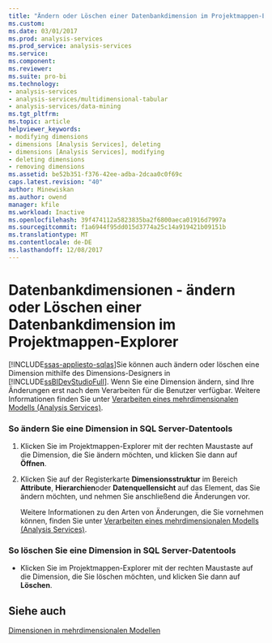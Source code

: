 ```yaml
---
title: "Ändern oder Löschen einer Datenbankdimension im Projektmappen-Explorer | Microsoft Docs"
ms.custom: 
ms.date: 03/01/2017
ms.prod: analysis-services
ms.prod_service: analysis-services
ms.service: 
ms.component: 
ms.reviewer: 
ms.suite: pro-bi
ms.technology:
- analysis-services
- analysis-services/multidimensional-tabular
- analysis-services/data-mining
ms.tgt_pltfrm: 
ms.topic: article
helpviewer_keywords:
- modifying dimensions
- dimensions [Analysis Services], deleting
- dimensions [Analysis Services], modifying
- deleting dimensions
- removing dimensions
ms.assetid: be52b351-f376-42ee-adba-2dcaa0c0f69c
caps.latest.revision: "40"
author: Minewiskan
ms.author: owend
manager: kfile
ms.workload: Inactive
ms.openlocfilehash: 39f474112a5823835ba2f6800aeca01916d7997a
ms.sourcegitcommit: f1a6944f95dd015d3774a25c14a919421b09151b
ms.translationtype: MT
ms.contentlocale: de-DE
ms.lasthandoff: 12/08/2017
---
```

# <a name="database-dimensions---modify-or-delete-a-database-dimension-in-solution-explorer"></a>Datenbankdimensionen - ändern oder Löschen einer Datenbankdimension im Projektmappen-Explorer
[!INCLUDE[ssas-appliesto-sqlas](../../includes/ssas-appliesto-sqlas.md)]Sie können auch ändern oder löschen eine Dimension mithilfe des Dimensions-Designers in [!INCLUDE[ssBIDevStudioFull](../../includes/ssbidevstudiofull-md.md)]. Wenn Sie eine Dimension ändern, sind Ihre Änderungen erst nach dem Verarbeiten für die Benutzer verfügbar. Weitere Informationen finden Sie unter [Verarbeiten eines mehrdimensionalen Modells &#40;Analysis Services&#41;](../../analysis-services/multidimensional-models/processing-a-multidimensional-model-analysis-services.md).  
  
### <a name="to-modify-a-dimension-in-sql-server-data-tools"></a>So ändern Sie eine Dimension in SQL Server-Datentools  
  
1.  Klicken Sie im Projektmappen-Explorer mit der rechten Maustaste auf die Dimension, die Sie ändern möchten, und klicken Sie dann auf **Öffnen**.  
  
2.  Klicken Sie auf der Registerkarte **Dimensionsstruktur** im Bereich **Attribute**, **Hierarchien**oder **Datenquellensicht** auf das Element, das Sie ändern möchten, und nehmen Sie anschließend die Änderungen vor.  
  
     Weitere Informationen zu den Arten von Änderungen, die Sie vornehmen können, finden Sie unter [Verarbeiten eines mehrdimensionalen Modells &#40;Analysis Services&#41;](../../analysis-services/multidimensional-models/processing-a-multidimensional-model-analysis-services.md).  
  
### <a name="to-delete-a-dimension-in-sql-server-data-tools"></a>So löschen Sie eine Dimension in SQL Server-Datentools  
  
-   Klicken Sie im Projektmappen-Explorer mit der rechten Maustaste auf die Dimension, die Sie löschen möchten, und klicken Sie dann auf **Löschen**.  
  
## <a name="see-also"></a>Siehe auch  
 [Dimensionen in mehrdimensionalen Modellen](../../analysis-services/multidimensional-models/dimensions-in-multidimensional-models.md)  
  
  
